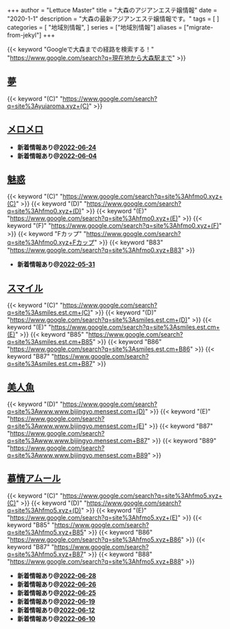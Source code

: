 +++
author = "Lettuce Master"
title = "大森のアジアンエステ嬢情報"
date = "2020-1-1"
description = "大森の最新アジアンエステ嬢情報です。"
tags = [
]
categories = [
    "地域別情報",
]
series = ["地域別情報"]
aliases = ["migrate-from-jekyl"]
+++

{{< keyword "Googleで大森までの経路を検索する！" "https://www.google.com/search?q=現在地から大森駅まで" >}}

## [夢](http://yuiaroma.xyz/)
{{< keyword "(C)" "https://www.google.com/search?q=site%3Ayuiaroma.xyz+(C)" >}} 

## [メロメロ](http://on.mznab.com/)


- **新着情報あり@[2022-06-24](/post/2022-06-24)**
- **新着情報あり@[2022-06-04](/post/2022-06-04)**
## [魅惑](http://hfmo0.xyz/)
{{< keyword "(C)" "https://www.google.com/search?q=site%3Ahfmo0.xyz+(C)" >}} {{< keyword "(D)" "https://www.google.com/search?q=site%3Ahfmo0.xyz+(D)" >}} {{< keyword "(E)" "https://www.google.com/search?q=site%3Ahfmo0.xyz+(E)" >}} {{< keyword "(F)" "https://www.google.com/search?q=site%3Ahfmo0.xyz+(F)" >}} {{< keyword "Fカップ" "https://www.google.com/search?q=site%3Ahfmo0.xyz+Fカップ" >}} {{< keyword "B83" "https://www.google.com/search?q=site%3Ahfmo0.xyz+B83" >}} 

- **新着情報あり@[2022-05-31](/post/2022-05-31)**
## [スマイル](https://smiles.est.cm/)
{{< keyword "(C)" "https://www.google.com/search?q=site%3Asmiles.est.cm+(C)" >}} {{< keyword "(D)" "https://www.google.com/search?q=site%3Asmiles.est.cm+(D)" >}} {{< keyword "(E)" "https://www.google.com/search?q=site%3Asmiles.est.cm+(E)" >}} {{< keyword "B85" "https://www.google.com/search?q=site%3Asmiles.est.cm+B85" >}} {{< keyword "B86" "https://www.google.com/search?q=site%3Asmiles.est.cm+B86" >}} {{< keyword "B87" "https://www.google.com/search?q=site%3Asmiles.est.cm+B87" >}} 

## [美人魚](http://www.www.bijingyo.mensest.com/)
{{< keyword "(D)" "https://www.google.com/search?q=site%3Awww.www.bijingyo.mensest.com+(D)" >}} {{< keyword "(E)" "https://www.google.com/search?q=site%3Awww.www.bijingyo.mensest.com+(E)" >}} {{< keyword "B87" "https://www.google.com/search?q=site%3Awww.www.bijingyo.mensest.com+B87" >}} {{< keyword "B89" "https://www.google.com/search?q=site%3Awww.www.bijingyo.mensest.com+B89" >}} 

## [慕情アムール](http://hfmo5.xyz/)
{{< keyword "(C)" "https://www.google.com/search?q=site%3Ahfmo5.xyz+(C)" >}} {{< keyword "(D)" "https://www.google.com/search?q=site%3Ahfmo5.xyz+(D)" >}} {{< keyword "(E)" "https://www.google.com/search?q=site%3Ahfmo5.xyz+(E)" >}} {{< keyword "B85" "https://www.google.com/search?q=site%3Ahfmo5.xyz+B85" >}} {{< keyword "B86" "https://www.google.com/search?q=site%3Ahfmo5.xyz+B86" >}} {{< keyword "B87" "https://www.google.com/search?q=site%3Ahfmo5.xyz+B87" >}} {{< keyword "B88" "https://www.google.com/search?q=site%3Ahfmo5.xyz+B88" >}} 

- **新着情報あり@[2022-06-28](/post/2022-06-28)**
- **新着情報あり@[2022-06-26](/post/2022-06-26)**
- **新着情報あり@[2022-06-25](/post/2022-06-25)**
- **新着情報あり@[2022-06-19](/post/2022-06-19)**
- **新着情報あり@[2022-06-12](/post/2022-06-12)**
- **新着情報あり@[2022-06-10](/post/2022-06-10)**

